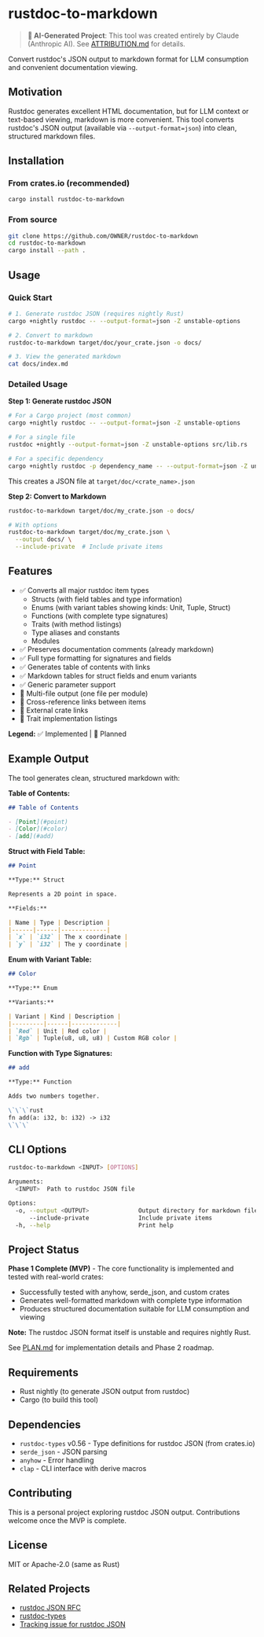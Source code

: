 # rustdoc-to-markdown

> **🤖 AI-Generated Project**: This tool was created entirely by Claude (Anthropic AI). See [ATTRIBUTION.md](ATTRIBUTION.md) for details.

Convert rustdoc's JSON output to markdown format for LLM consumption and convenient documentation viewing.

## Motivation

Rustdoc generates excellent HTML documentation, but for LLM context or text-based viewing, markdown is more convenient. This tool converts rustdoc's JSON output (available via `--output-format=json`) into clean, structured markdown files.

## Installation

### From crates.io (recommended)

```bash
cargo install rustdoc-to-markdown
```

### From source

```bash
git clone https://github.com/OWNER/rustdoc-to-markdown
cd rustdoc-to-markdown
cargo install --path .
```

## Usage

### Quick Start

```bash
# 1. Generate rustdoc JSON (requires nightly Rust)
cargo +nightly rustdoc -- --output-format=json -Z unstable-options

# 2. Convert to markdown
rustdoc-to-markdown target/doc/your_crate.json -o docs/

# 3. View the generated markdown
cat docs/index.md
```

### Detailed Usage

**Step 1: Generate rustdoc JSON**

```bash
# For a Cargo project (most common)
cargo +nightly rustdoc -- --output-format=json -Z unstable-options

# For a single file
rustdoc +nightly --output-format=json -Z unstable-options src/lib.rs

# For a specific dependency
cargo +nightly rustdoc -p dependency_name -- --output-format=json -Z unstable-options
```

This creates a JSON file at `target/doc/<crate_name>.json`

**Step 2: Convert to Markdown**

```bash
rustdoc-to-markdown target/doc/my_crate.json -o docs/

# With options
rustdoc-to-markdown target/doc/my_crate.json \
  --output docs/ \
  --include-private  # Include private items
```

## Features

- ✅ Converts all major rustdoc item types
  - Structs (with field tables and type information)
  - Enums (with variant tables showing kinds: Unit, Tuple, Struct)
  - Functions (with complete type signatures)
  - Traits (with method listings)
  - Type aliases and constants
  - Modules
- ✅ Preserves documentation comments (already markdown)
- ✅ Full type formatting for signatures and fields
- ✅ Generates table of contents with links
- ✅ Markdown tables for struct fields and enum variants
- ✅ Generic parameter support
- 🚧 Multi-file output (one file per module)
- 🚧 Cross-reference links between items
- 🚧 External crate links
- 🚧 Trait implementation listings

**Legend:** ✅ Implemented | 🚧 Planned

## Example Output

The tool generates clean, structured markdown with:

**Table of Contents:**
```markdown
## Table of Contents

- [Point](#point)
- [Color](#color)
- [add](#add)
```

**Struct with Field Table:**
```markdown
## Point

**Type:** Struct

Represents a 2D point in space.

**Fields:**

| Name | Type | Description |
|------|------|-------------|
| `x` | `i32` | The x coordinate |
| `y` | `i32` | The y coordinate |
```

**Enum with Variant Table:**
```markdown
## Color

**Type:** Enum

**Variants:**

| Variant | Kind | Description |
|---------|------|-------------|
| `Red` | Unit | Red color |
| `Rgb` | Tuple(u8, u8, u8) | Custom RGB color |
```

**Function with Type Signatures:**
```markdown
## add

**Type:** Function

Adds two numbers together.

\`\`\`rust
fn add(a: i32, b: i32) -> i32
\`\`\`
```

## CLI Options

```bash
rustdoc-to-markdown <INPUT> [OPTIONS]

Arguments:
  <INPUT>  Path to rustdoc JSON file

Options:
  -o, --output <OUTPUT>              Output directory for markdown files [default: docs]
      --include-private              Include private items
  -h, --help                         Print help
```

## Project Status

**Phase 1 Complete (MVP)** - The core functionality is implemented and tested with real-world crates:
- Successfully tested with anyhow, serde_json, and custom crates
- Generates well-formatted markdown with complete type information
- Produces structured documentation suitable for LLM consumption and viewing

**Note:** The rustdoc JSON format itself is unstable and requires nightly Rust.

See [PLAN.md](PLAN.md) for implementation details and Phase 2 roadmap.

## Requirements

- Rust nightly (to generate JSON output from rustdoc)
- Cargo (to build this tool)

## Dependencies

- `rustdoc-types` v0.56 - Type definitions for rustdoc JSON (from crates.io)
- `serde_json` - JSON parsing
- `anyhow` - Error handling
- `clap` - CLI interface with derive macros

## Contributing

This is a personal project exploring rustdoc JSON output. Contributions welcome once the MVP is complete.

## License

MIT or Apache-2.0 (same as Rust)

## Related Projects

- [rustdoc JSON RFC](https://rust-lang.github.io/rfcs/2963-rustdoc-json.html)
- [rustdoc-types](https://github.com/rust-lang/rust/tree/master/src/rustdoc-json-types)
- [Tracking issue for rustdoc JSON](https://github.com/rust-lang/rust/issues/76578)
